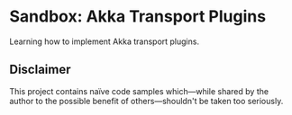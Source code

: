 # Sandbox: Akka Transport Plugins

Learning how to implement Akka transport plugins.

## Disclaimer

This project contains naïve code samples which—while shared by the author to the possible benefit of others—shouldn't be taken too seriously.
